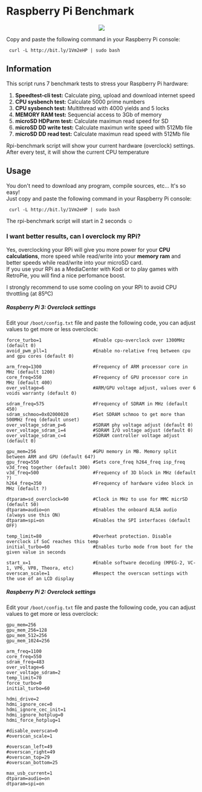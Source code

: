 # Raspberry Pi Benchmark

<p align="center"><img src="https://i.imgur.com/rgrumzQ.png">

Copy and paste the following command in your Raspberry Pi console:

     curl -L http://bit.ly/1Vm2eHP | sudo bash
</p>

## Information

This script runs 7 benchmark tests to stress your Raspberry Pi hardware:

1. **Speedtest-cli test:** Calculate ping, upload and download internet speed
2. **CPU sysbench test:** Calculate 5000 prime numbers
3. **CPU sysbench test:** Multithread with 4000 yields and 5 locks
4. **MEMORY RAM test:** Sequencial access to 3Gb of memory
5. **microSD HDParm test:** Calculate maximun read speed for SD
6. **microSD DD write test:** Calculate maximun write speed with 512Mb file
7. **microSD DD read test:** Calculate maximun read speed with 512Mb file


Rpi-benchmark script will show your current hardware (overclock) settings. After every test, it will show the current CPU temperature




## Usage

You don't need to download any program, compile sources, etc... It's so easy!  
Just copy and paste the following command in your Raspberry Pi console:

     curl -L http://bit.ly/1Vm2eHP | sudo bash

The rpi-benchmark script will start in 2 seconds :relaxed:




### I want better results, can I overclock my RPi?

Yes, overclocking your RPi will give you more power for your **CPU calculations**, more speed while read/write into your **memory ram** and better speeds while read/write into your microSD card.  
If you use your RPi as a MediaCenter with Kodi or to play games with RetroPie, you will find a nice perfomance boost.

I strongly recommend to use some cooling on your RPi to avoid CPU throttling (at 85ºC)


##### Raspberry Pi 3: Overclock settings

Edit your `/boot/config.txt` file and paste the following code, you can adjust values to get more or less overclock:

    force_turbo=1                   #Enable cpu-overclock over 1300MHz (default 0)
    avoid_pwm_pll=1                 #Enable no-relative freq between cpu and gpu cores (default 0)
    
    arm_freq=1300                   #Frequency of ARM processor core in MHz (default 1200)
    core_freq=550                   #Frequency of GPU processor core in MHz (default 400)
    over_voltage=6                  #ARM/GPU voltage adjust, values over 6 voids warranty (default 0)
    
    sdram_freq=575                  #Frequency of SDRAM in MHz (default 450)
    sdram_schmoo=0x02000020         #Set SDRAM schmoo to get more than 500MHz freq (default unset)
    over_voltage_sdram_p=6          #SDRAM phy voltage adjust (default 0)
    over_voltage_sdram_i=4          #SDRAM I/O voltage adjust (default 0)
    over_voltage_sdram_c=4          #SDRAM controller voltage adjust (default 0)
    
    gpu_mem=256                     #GPU memory in MB. Memory split between ARM and GPU (default 64?)
    gpu_freq=550                    #Sets core_freq h264_freq isp_freq v3d_freq together (default 300)
    v3d_freq=500                    #Frequency of 3D block in MHz (default ?)
    h264_freq=350                   #Frequency of hardware video block in MHz (default ?)
    
    dtparam=sd_overclock=90         #Clock in MHz to use for MMC micrSD (default 50)
    dtparam=audio=on                #Enables the onboard ALSA audio (always use this ON)
    dtparam=spi=on                  #Enables the SPI interfaces (default OFF)
    
    temp_limit=80                   #Overheat protection. Disable overclock if SoC reaches this temp
    initial_turbo=60                #Enables turbo mode from boot for the given value in seconds
    
    start_x=1                       #Enable software decoding (MPEG-2, VC-1, VP6, VP8, Theora, etc)
    overscan_scale=1                #Respect the overscan settings with the use of an LCD display


##### Raspberry Pi 2: Overclock settings

Edit your `/boot/config.txt` file and paste the following code, you can adjust values to get more or less overclock:

    gpu_mem=256
    gpu_mem_256=128
    gpu_mem_512=256
    gpu_mem_1024=256
    
    arm_freq=1100
    core_freq=550
    sdram_freq=483
    over_voltage=6
    over_voltage_sdram=2
    temp_limit=70
    force_turbo=0
    initial_turbo=60
    
    hdmi_drive=2
    hdmi_ignore_cec=0
    hdmi_ignore_cec_init=1
    hdmi_ignore_hotplug=0
    hdmi_force_hotplug=1
    
    #disable_overscan=0
    #overscan_scale=1
    
    #overscan_left=49
    #overscan_right=49
    #overscan_top=29
    #overscan_bottom=25
    
    max_usb_current=1
    dtparam=audio=on
    dtparam=spi=on
